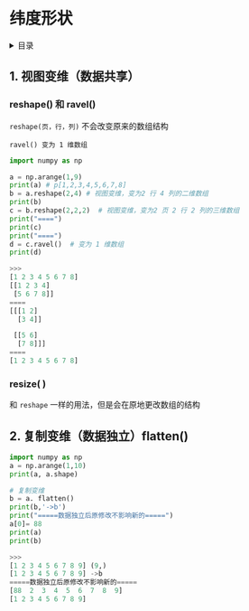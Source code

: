 # 纬度形状

<details>

<summary>目录</summary>

[#1.-shi-tu-bian-wei-shu-ju-gong-xiang](wei-du-xing-zhuang.md#1.-shi-tu-bian-wei-shu-ju-gong-xiang "mention") reshape()  ravel() resize()&#x20;

[#2.-fu-zhi-bian-wei-shu-ju-du-li-flatten](wei-du-xing-zhuang.md#2.-fu-zhi-bian-wei-shu-ju-du-li-flatten "mention")

</details>

## 1. 视图变维（数据共享）&#x20;

### reshape() 和 ravel()

`reshape(页，行，列)`  不会改变原来的数组结构

`ravel() 变为 1 维数组`

```python
import numpy as np

a = np.arange(1,9)
print(a) # p[1,2,3,4,5,6,7,8]
b = a.reshape(2,4) # 视图变维，变为2 行 4 列的二维数组
print(b)
c = b.reshape(2,2,2)  # 视图变维，变为2 页 2 行 2 列的三维数组
print("====")
print(c)
print("====")
d = c.ravel()  # 变为 1 维数组
print(d)

>>> 
[1 2 3 4 5 6 7 8]
[[1 2 3 4]
 [5 6 7 8]]
====
[[[1 2]
  [3 4]]

 [[5 6]
  [7 8]]]
====
[1 2 3 4 5 6 7 8]
```

### resize( )

和 `reshape` 一样的用法，但是会在原地更改数组的结构

## 2. 复制变维（数据独立）flatten()

```python
import numpy as np
a = np.arange(1,10)
print(a, a.shape)

# 复制变维
b = a. flatten()
print(b,'->b')
print("=====数据独立后原修改不影响新的=====")
a[0]= 88
print(a)
print(b)

>>>
[1 2 3 4 5 6 7 8 9] (9,)
[1 2 3 4 5 6 7 8 9] ->b
=====数据独立后原修改不影响新的=====
[88  2  3  4  5  6  7  8  9]
[1 2 3 4 5 6 7 8 9]
```
